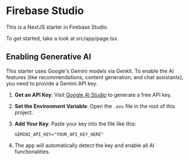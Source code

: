 # Firebase Studio

This is a NextJS starter in Firebase Studio.

To get started, take a look at src/app/page.tsx.

## Enabling Generative AI

This starter uses Google's Gemini models via Genkit. To enable the AI features (like recommendations, content generation, and chat assistants), you need to provide a Gemini API key.

1.  **Get an API Key**: Visit [Google AI Studio](https://aistudio.google.com/app/apikey) to generate a free API key.
2.  **Set the Environment Variable**: Open the `.env` file in the root of this project.
3.  **Add Your Key**: Paste your key into the file like this:

    ```
    GEMINI_API_KEY="YOUR_API_KEY_HERE"
    ```

4.  The app will automatically detect the key and enable all AI functionalities.
